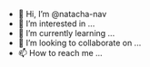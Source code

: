 - 👋 Hi, I’m @natacha-nav
- 👀 I’m interested in ...
- 🌱 I’m currently learning ...
- 💞️ I’m looking to collaborate on ...
- 📫 How to reach me ...

<!---
natacha-nav/natacha-nav is a ✨ special ✨ repository because its `README.md` (this file) appears on your GitHub profile.
You can click the Preview link to take a look at your changes.
--->
